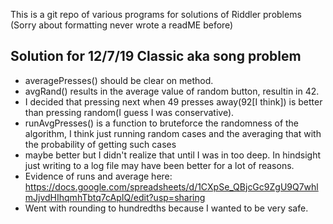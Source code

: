 This is a git repo of various programs for solutions of Riddler problems
(Sorry about formatting never wrote a readME before)

## Solution for 12/7/19 Classic aka song problem
* averagePresses() should be clear on method.
* avgRand() results in the average value of random button, resultin in 42.
* I decided that pressing next when 49 presses away(92[I think]) is better than pressing random(I guess I was conservative).
* runAvgPresses() is a function to bruteforce the randomness of the algorithm, I think just running random cases and the averaging that with the probability of getting such cases
* maybe better but I didn't realize that until I was in too deep. In hindsight just writing to a log file may have been better for a lot of reasons.
* Evidence of runs and average here: https://docs.google.com/spreadsheets/d/1CXpSe_QBjcGc9ZgU9Q7whlmJjvdHIhqmhTbtq7cApIQ/edit?usp=sharing
* Went with rounding to hundredths because I wanted to be very safe.

